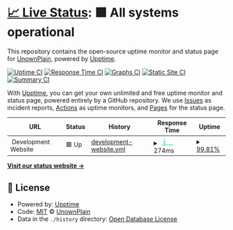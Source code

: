 # [📈 Live Status](https://UnownPlain.github.io/uptime): <!--live status--> **🟩 All systems operational**

This repository contains the open-source uptime monitor and status page for [UnownPlain](unownplain.ml), powered by [Upptime](https://github.com/upptime/upptime).

[![Uptime CI](https://github.com/UnownPlain/uptime/workflows/Uptime%20CI/badge.svg)](https://github.com/UnownPlain/uptime/actions?query=workflow%3A%22Uptime+CI%22)
[![Response Time CI](https://github.com/UnownPlain/uptime/workflows/Response%20Time%20CI/badge.svg)](https://github.com/UnownPlain/uptime/actions?query=workflow%3A%22Response+Time+CI%22)
[![Graphs CI](https://github.com/UnownPlain/uptime/workflows/Graphs%20CI/badge.svg)](https://github.com/UnownPlain/uptime/actions?query=workflow%3A%22Graphs+CI%22)
[![Static Site CI](https://github.com/UnownPlain/uptime/workflows/Static%20Site%20CI/badge.svg)](https://github.com/UnownPlain/uptime/actions?query=workflow%3A%22Static+Site+CI%22)
[![Summary CI](https://github.com/UnownPlain/uptime/workflows/Summary%20CI/badge.svg)](https://github.com/UnownPlain/uptime/actions?query=workflow%3A%22Summary+CI%22)

With [Upptime](https://upptime.js.org), you can get your own unlimited and free uptime monitor and status page, powered entirely by a GitHub repository. We use [Issues](https://github.com/UnownPlain/uptime/issues) as incident reports, [Actions](https://github.com/UnownPlain/uptime/actions) as uptime monitors, and [Pages](https://UnownPlain.github.io/uptime) for the status page.

<!--start: status pages-->
<!-- This summary is generated by Upptime (https://github.com/upptime/upptime) -->
<!-- Do not edit this manually, your changes will be overwritten -->
<!-- prettier-ignore -->
| URL | Status | History | Response Time | Uptime |
| --- | ------ | ------- | ------------- | ------ |
| <img alt="" src="https://favicons.githubusercontent.com/null" height="13"> Development Website | 🟩 Up | [development-website.yml](https://github.com/UnownPlain/uptime/commits/HEAD/history/development-website.yml) | <details><summary><img alt="Response time graph" src="./graphs/development-website/response-time-week.png" height="20"> 274ms</summary><br><a href="https://UnownPlain.github.io/uptime/history/development-website"><img alt="Response time 274" src="https://img.shields.io/endpoint?url=https%3A%2F%2Fraw.githubusercontent.com%2FUnownPlain%2Fuptime%2FHEAD%2Fapi%2Fdevelopment-website%2Fresponse-time.json"></a><br><a href="https://UnownPlain.github.io/uptime/history/development-website"><img alt="24-hour response time 219" src="https://img.shields.io/endpoint?url=https%3A%2F%2Fraw.githubusercontent.com%2FUnownPlain%2Fuptime%2FHEAD%2Fapi%2Fdevelopment-website%2Fresponse-time-day.json"></a><br><a href="https://UnownPlain.github.io/uptime/history/development-website"><img alt="7-day response time 274" src="https://img.shields.io/endpoint?url=https%3A%2F%2Fraw.githubusercontent.com%2FUnownPlain%2Fuptime%2FHEAD%2Fapi%2Fdevelopment-website%2Fresponse-time-week.json"></a><br><a href="https://UnownPlain.github.io/uptime/history/development-website"><img alt="30-day response time 274" src="https://img.shields.io/endpoint?url=https%3A%2F%2Fraw.githubusercontent.com%2FUnownPlain%2Fuptime%2FHEAD%2Fapi%2Fdevelopment-website%2Fresponse-time-month.json"></a><br><a href="https://UnownPlain.github.io/uptime/history/development-website"><img alt="1-year response time 274" src="https://img.shields.io/endpoint?url=https%3A%2F%2Fraw.githubusercontent.com%2FUnownPlain%2Fuptime%2FHEAD%2Fapi%2Fdevelopment-website%2Fresponse-time-year.json"></a></details> | <details><summary><a href="https://UnownPlain.github.io/uptime/history/development-website">99.81%</a></summary><a href="https://UnownPlain.github.io/uptime/history/development-website"><img alt="All-time uptime 99.81%" src="https://img.shields.io/endpoint?url=https%3A%2F%2Fraw.githubusercontent.com%2FUnownPlain%2Fuptime%2FHEAD%2Fapi%2Fdevelopment-website%2Fuptime.json"></a><br><a href="https://UnownPlain.github.io/uptime/history/development-website"><img alt="24-hour uptime 98.91%" src="https://img.shields.io/endpoint?url=https%3A%2F%2Fraw.githubusercontent.com%2FUnownPlain%2Fuptime%2FHEAD%2Fapi%2Fdevelopment-website%2Fuptime-day.json"></a><br><a href="https://UnownPlain.github.io/uptime/history/development-website"><img alt="7-day uptime 99.81%" src="https://img.shields.io/endpoint?url=https%3A%2F%2Fraw.githubusercontent.com%2FUnownPlain%2Fuptime%2FHEAD%2Fapi%2Fdevelopment-website%2Fuptime-week.json"></a><br><a href="https://UnownPlain.github.io/uptime/history/development-website"><img alt="30-day uptime 99.81%" src="https://img.shields.io/endpoint?url=https%3A%2F%2Fraw.githubusercontent.com%2FUnownPlain%2Fuptime%2FHEAD%2Fapi%2Fdevelopment-website%2Fuptime-month.json"></a><br><a href="https://UnownPlain.github.io/uptime/history/development-website"><img alt="1-year uptime 99.81%" src="https://img.shields.io/endpoint?url=https%3A%2F%2Fraw.githubusercontent.com%2FUnownPlain%2Fuptime%2FHEAD%2Fapi%2Fdevelopment-website%2Fuptime-year.json"></a></details>

<!--end: status pages-->

[**Visit our status website →**](https://UnownPlain.github.io/uptime)

## 📄 License

- Powered by: [Upptime](https://github.com/upptime/upptime)
- Code: [MIT](./LICENSE) © [UnownPlain](unownplain.ml)
- Data in the `./history` directory: [Open Database License](https://opendatacommons.org/licenses/odbl/1-0/)
